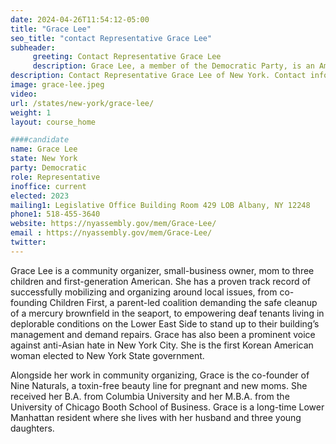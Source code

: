 ```yaml
---
date: 2024-04-26T11:54:12-05:00
title: "Grace Lee"
seo_title: "contact Representative Grace Lee"
subheader:
     greeting: Contact Representative Grace Lee
     description: Grace Lee, a member of the Democratic Party, is an American politician serving in the New York State Assembly, representing District 65. Elected in November 2022, she assumed office on January 1, 2023.
description: Contact Representative Grace Lee of New York. Contact information for Grace Lee includes email address, phone number, and mailing address.
image: grace-lee.jpeg
video:
url: /states/new-york/grace-lee/
weight: 1
layout: course_home

####candidate
name: Grace Lee
state: New York
party: Democratic
role: Representative
inoffice: current
elected: 2023
mailing1: Legislative Office Building Room 429 LOB Albany, NY 12248
phone1: 518-455-3640
website: https://nyassembly.gov/mem/Grace-Lee/
email : https://nyassembly.gov/mem/Grace-Lee/
twitter:
---
```


Grace Lee is a community organizer, small-business owner, mom to three children and first-generation American. She has a proven track record of successfully mobilizing and organizing around local issues, from co-founding Children First, a parent-led coalition demanding the safe cleanup of a mercury brownfield in the seaport, to empowering deaf tenants living in deplorable conditions on the Lower East Side to stand up to their building’s management and demand repairs. Grace has also been a prominent voice against anti-Asian hate in New York City. She is the first Korean American woman elected to New York State government.

Alongside her work in community organizing, Grace is the co-founder of Nine Naturals, a toxin-free beauty line for pregnant and new moms. She received her B.A. from Columbia University and her M.B.A. from the University of Chicago Booth School of Business. Grace is a long-time Lower Manhattan resident where she lives with her husband and three young daughters.
